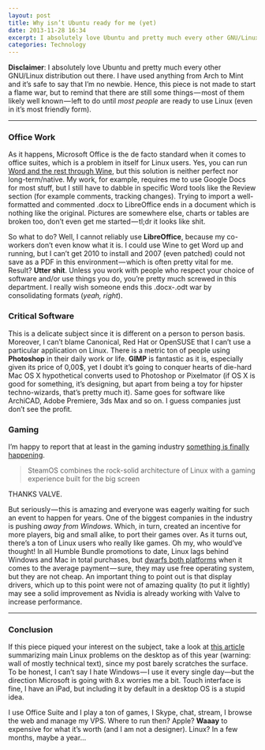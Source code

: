 ```yaml
---
layout: post
title: Why isn’t Ubuntu ready for me (yet)
date: 2013-11-28 16:34
excerpt: I absolutely love Ubuntu and pretty much every other GNU/Linux distribution out there. I have used anything from Arch to Mint and it’s safe to say that I’m no newbie.
categories: Technology
---
```


**Disclaimer**: I absolutely love Ubuntu and pretty much every other GNU/Linux distribution out there. I have used anything from Arch to Mint and it’s safe to say that I’m no newbie. Hence, this piece is not made to start a flame war, but to remind that there are still some things — most of them likely well known — left to do until *most people* are ready to use Linux (even in it’s most friendly form).

---

### Office Work

As it happens, Microsoft Office is the de facto standard when it comes to office suites, which is a problem in itself for Linux users. Yes, you can run [Word and the rest through Wine](http://appdb.winehq.org/objectManager.php?sClass=application&iId=10), but this solution is neither perfect nor long-term/native. My work, for example, requires me to use Google Docs for most stuff, but I still have to dabble in specific Word tools like the Review section (for example comments, tracking changes). Trying to import a well-formatted and commented .docx to LibreOffice ends in a document which is nothing like the original. Pictures are somewhere else, charts or tables are broken too, don’t even get me started — tl;dr it looks like shit.

So what to do? Well, I cannot reliably use **LibreOffice**, because my co-workers don’t even know what it is. I could use Wine to get Word up and running, but I can’t get 2010 to install and 2007 (even patched) could not save as a PDF in this environment — which is often pretty vital for me. Result? **Utter shit**. Unless you work with people who respect your choice of software and/or use things you do, you’re pretty much screwed in this department. I really wish someone ends this .docx-.odt war by consolidating formats (*yeah, right*).

### Critical Software

This is a delicate subject since it is different on a person to person basis. Moreover, I can’t blame Canonical, Red Hat or OpenSUSE that I can’t use a particular application on Linux. There is a metric ton of people using **Photoshop** in their daily work or life. **GIMP** is fantastic as it is, especially given its price of 0,00$, yet I doubt it’s going to conquer hearts of die-hard Mac OS X hypothetical converts used to Photoshop or Pixelmator (if OS X is good for something, it’s designing, but apart from being a toy for hipster techno-wizards, that’s pretty much it). Same goes for software like ArchiCAD, Adobe Premiere, 3ds Max and so on. I guess companies just don’t see the profit.

### Gaming

I’m happy to report that at least in the gaming industry [something is finally happening](http://store.steampowered.com/livingroom/SteamOS/).

> SteamOS combines the rock-solid architecture of Linux with a gaming experience built for the big screen

THANKS VALVE.

But seriously — this is amazing and everyone was eagerly waiting for such an event to happen for years. One of the biggest companies in the industry is pushing *away from Windows*. Which, in turn, created an incentive for more players, big and small alike, to port their games over. As it turns out, there’s a ton of Linux users who really like games. Oh my, who would’ve thought! In all Humble Bundle promotions to date, Linux lags behind Windows and Mac in total purchases, but [dwarfs both platforms](http://cheesetalks.twolofbees.com/humble/) when it comes to the average payment — sure, they may use free operating system, but they are not cheap. An important thing to point out is that display drivers, which up to this point were not of amazing quality (to put it lightly) may see a solid improvement as Nvidia is already working with Valve to increase performance.

---

### Conclusion

If this piece piqued your interest on the subject, take a look at [this article](http://linuxfonts.narod.ru/why.linux.is.not.ready.for.the.desktop.current.html) summarizing main Linux problems on the desktop as of this year (warning: wall of mostly technical text), since my post barely scratches the surface. To be honest, I can’t say I hate Windows — I use it every single day—but the direction Microsoft is going with 8.x worries me a bit. Touch interface is fine, I have an iPad, but including it by default in a desktop OS is a stupid idea.

I use Office Suite and I play a ton of games, I Skype, chat, stream, I browse the web and manage my VPS. Where to run then? Apple? **Waaay** to expensive for what it’s worth (and I am not a designer). Linux? In a few months, maybe a year…
